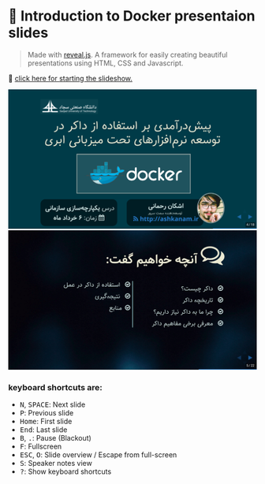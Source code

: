 

# :speech_balloon: Introduction to Docker presentaion slides

> Made with [reveal.js](https://github.com/hakimel/reveal.js/).
A framework for easily creating beautiful presentations using HTML, CSS and Javascript.


:movie_camera: [click here for starting the slideshow.](https://ashkanrmk.github.io/docker-intro)

![Shot](./img/shot.png)
![Shot](./img/intro.png)


### keyboard shortcuts are:

- <kbd>N</kbd>, <kbd>SPACE</kbd>:	Next slide
- <kbd>P</kbd>: Previous slide
- <kbd>Home</kbd>: First slide
- <kbd>End</kbd>: Last slide
- <kbd>B</kbd>, <kbd>.</kbd>: Pause (Blackout)
- <kbd>F</kbd>: Fullscreen
- <kbd>ESC</kbd>, <kbd>O</kbd>: Slide overview / Escape from full-screen
- <kbd>S</kbd>: Speaker notes view
- <kbd>?</kbd>: Show keyboard shortcuts

